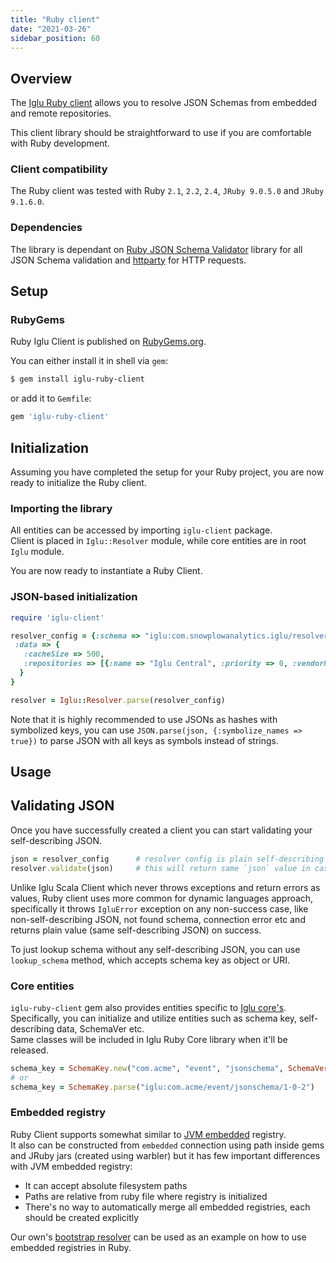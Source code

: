 ```yaml
---
title: "Ruby client"
date: "2021-03-26"
sidebar_position: 60
---
```


## Overview

The [Iglu Ruby client](https://github.com/snowplow/iglu-ruby-client) allows you to resolve JSON Schemas from embedded and remote repositories.

This client library should be straightforward to use if you are comfortable with Ruby development.

### Client compatibility

The Ruby client was tested with Ruby `2.1`, `2.2`, `2.4`, `JRuby 9.0.5.0` and `JRuby 9.1.6.0`.

### Dependencies

The library is dependant on [Ruby JSON Schema Validator](https://github.com/ruby-json-schema/json-schema) library for all JSON Schema validation and [httparty](https://github.com/jnunemaker/httparty) for HTTP requests.

## Setup

### RubyGems

Ruby Iglu Client is published on [RubyGems.org](https://rubygems.org/).

You can either install it in shell via `gem`:

```bash
$ gem install iglu-ruby-client
```

or add it to `Gemfile`:

```ruby
gem 'iglu-ruby-client'
```

## Initialization

Assuming you have completed the setup for your Ruby project, you are now ready to initialize the Ruby client.

### Importing the library

All entities can be accessed by importing `iglu-client` package.  
Client is placed in `Iglu::Resolver` module, while core entities are in root `Iglu` module.

You are now ready to instantiate a Ruby Client.

### JSON-based initialization

```ruby
require 'iglu-client'

resolver_config = {:schema => "iglu:com.snowplowanalytics.iglu/resolver-config/jsonschema/1-0-2",
 :data => {
   :cacheSize => 500,
   :repositories => [{:name => "Iglu Central", :priority => 0, :vendorPrefixes => ["com.snowplowanalytics"], :connection => {:http => {:uri => "http://iglucentral.com"}}}]
  }
}

resolver = Iglu::Resolver.parse(resolver_config)
```

Note that it is highly recommended to use JSONs as hashes with symbolized keys, you can use `JSON.parse(json, {:symbolize_names => true})` to parse JSON with all keys as symbols instead of strings.

## Usage

## Validating JSON

Once you have successfully created a client you can start validating your self-describing JSON.

```ruby
json = resolver_config      # resolver config is plain self-describing JSON!
resolver.validate(json)     # this will return same `json` value in case of success or throw IgluError in case of any failure
```

Unlike Iglu Scala Client which never throws exceptions and return errors as values, Ruby client uses more common for dynamic languages approach,  
specifically it throws `IgluError` exception on any non-success case, like non-self-describing JSON, not found schema, connection error etc and returns plain value (same self-describing JSON) on success.

To just lookup schema without any self-describing JSON, you can use `lookup_schema` method, which accepts schema key as object or URI.

### Core entities

`iglu-ruby-client` gem also provides entities specific to [Iglu core's](/docs/pipeline-components-and-applications/iglu/common-architecture/iglu-core/index.md).  
Specifically, you can initialize and utilize entities such as schema key, self-describing data, SchemaVer etc.  
Same classes will be included in Iglu Ruby Core library when it'll be released.

```ruby
schema_key = SchemaKey.new("com.acme", "event", "jsonschema", SchemaVer.new(1,0,2))
# or 
schema_key = SchemaKey.parse("iglu:com.acme/event/jsonschema/1-0-2")
```

### Embedded registry

Ruby Client supports somewhat similar to [JVM embedded](/docs/pipeline-components-and-applications/iglu/iglu-repositories/jvm-embedded-repo/index.md) registry.  
It also can be constructed from `embedded` connection using path inside gems and JRuby jars (created using warbler) but it has few important differences with JVM embedded registry:

- It can accept absolute filesystem paths
- Paths are relative from ruby file where registry is initialized
- There's no way to automatically merge all embedded registries, each should be created explicitly

Our own's [bootstrap resolver](https://github.com/snowplow/iglu-ruby-client/blob/0.1.0/lib/iglu-client/bootstrap.rb) can be used as an example on how to use embedded registries in Ruby.
